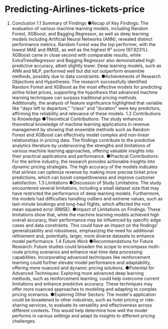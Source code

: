 # Predicting-Airlines-tickets-price
1. Conclusion
1.1 Summary of Findings
●Recap of Key Findings: The evaluation of various machine learning models, including Random Forest, XGBoost, and Bagging Regressor, as well as deep learning models including Artificial Neural Networks (ANN), revealed distinct performance metrics. Random Forest was the top performer, with the lowest MAE and RMSE, as well as the highest R² score (97.923%). XGBoost came in close second with comparable results, while ExtraTreesRegressor and Bagging Regressor also demonstrated high predictive accuracy, albeit slightly lower. Deep learning models, such as ANN and MLP, performed well but did not outperform ensemble methods, possibly due to data constraints.
●Achievements of Research Objectives and Hypotheses: The research successfully identified Random Forest and XGBoost as the most effective models for predicting airline ticket prices, supporting the hypothesis that advanced machine learning techniques can surpass traditional pricing methods. Additionally, the analysis of feature significance highlighted that variable like "days left to departure," "class" and "duration" were key predictors, affirming the reliability and relevance of these models.
1.2 Contributions to Knowledge
●Theoretical Contributions:  The study enhances theoretical knowledge of machine learning applications in revenue management by showing that ensemble methods such as Random Forest and XGBoost can effectively model complex and non-linear relationships in pricing data. The findings contribute to the predictive analytics literature by underscoring the strengths and limitations of various machine learning approaches, offering valuable insights into their practical applications and performance.
●Practical Contributions: For the airline industry, the research provides actionable insights into dynamic pricing strategies. The high accuracy of the models indicates that airlines can optimize revenue by making more precise ticket price predictions, which can boost competitiveness and improve customer satisfaction.
1.3 Limitations
●Discussion of Study Limitations: The study encountered several limitations, including a small dataset size that may have restricted the performance of deep learning models. Furthermore, the models had difficulties handling outliers and extreme values, such as last-minute bookings and long-haul flights, which affected the root mean squared error (RMSE).
●Impact of Limitations on Findings: These limitations show that, while the machine learning models achieved high overall accuracy, their performance may be influenced by specific edge cases and data constraints. This could have an impact on the findings' generalizability and robustness, emphasizing the need for additional refinement and, potentially, larger, more diverse datasets to enhance model performance.
1.4 Future Work
●Recommendations for Future Research: Future studies could broaden the scope to encompass multi-route pricing scenarios and enhance real-time data processing capabilities. Incorporating advanced techniques like reinforcement learning could further elevate model performance and adaptability, offering more nuanced and dynamic pricing solutions.
●Potential for Advanced Techniques: Exploring more advanced deep learning methods, such as reinforcement learning, could help overcome current limitations and enhance predictive accuracy. These techniques may offer more nuanced approaches to modeling and adapting to complex pricing scenarios.
●Exploring Other Sectors: The model's application could be broadened to other industries, such as hotel pricing or ride-sharing services, to evaluate its versatility and effectiveness across different contexts. This would help determine how well the model performs in various settings and adapt its insights to different pricing challenges.
